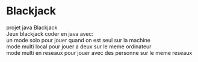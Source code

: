 # Blackjack
projet java Blackjack  
Jeux blackjack coder en java avec:  
un mode solo pour jouer quand on est seul sur la machine  
mode multi local pour jouer a deux sur le meme ordinateur  
mode multi en reseaux pour jouer avec des personne sur le meme reseaux  

